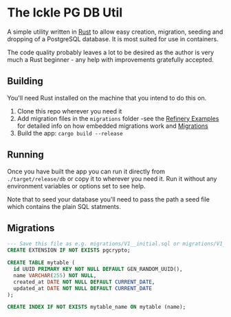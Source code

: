 # The Ickle PG DB Util

A simple utility written in [Rust](https://www.rust-lang.org) to allow easy creation, migration, seeding and dropping of a PostgreSQL database. It is most suited for use in containers.

The code quality probably leaves a lot to be desired as the author is very much a Rust beginner - any help with improvements gratefully accepted.

## Building

You'll need Rust installed on the machine that you intend to do this on.

1. Clone this repo wherever you need it
2. Add migration files in the `migrations` folder -see the [Refinery Examples](https://github.com/rust-db/refinery) for detailed info on how embedded migrations work and [Migrations](##migrations)
3. Build the app: `cargo build --release`

## Running

Once you have built the app you can run it directly from `./target/release/db` or copy it to wherever you need it. Run it without any environment variables or options set to see help.

Note that to seed your database you'll need to pass the path a seed file which contains the plain SQL statments.

## Migrations

```sql
--- Save this file as e.g. migrations/V1__initial.sql or migrations/V1__create_mytable.sql
CREATE EXTENSION IF NOT EXISTS pgcrypto;

CREATE TABLE mytable (
  id UUID PRIMARY KEY NOT NULL DEFAULT GEN_RANDOM_UUID(),
  name VARCHAR(255) NOT NULL,
  created_at DATE NOT NULL DEFAULT CURRENT_DATE,
  updated_at DATE NOT NULL DEFAULT CURRENT_DATE
);

CREATE INDEX IF NOT EXISTS mytable_name ON mytable (name);
```
